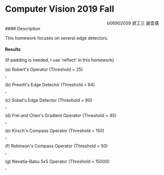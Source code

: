 # Computer Vision 2019 Fall

<div style='text-align:right'> b06902059 資工三 謝宜儒 </div>
#### Description

This homework focuses on several edge detectors.

#### Results

(If padding is needed, I use 'reflect' in this homework)

(a) Robert's Operator (Threshold = 25)

<img src="/Users/dylanhsieh/NTU/course/CV2019f/hw9/robert.bmp" style="zoom:33%;" />

(b) Prewitt's Edge Detector (Threshold = 64)

<img src="/Users/dylanhsieh/NTU/course/CV2019f/hw9/prewitt.bmp" style="zoom:33%;" />

(c) Sobel's Edge Detector (Threshold = 80)

<img src="/Users/dylanhsieh/NTU/course/CV2019f/hw9/sobel.bmp" style="zoom:33%;" />

(d) Frei and Chen's Gradient Operator (Threshold = 45)

<img src="/Users/dylanhsieh/NTU/course/CV2019f/hw9/frei_and_chen.bmp" style="zoom:33%;" />

(e) Kirsch's Compass Operator (Threshold = 150)

<img src="/Users/dylanhsieh/NTU/course/CV2019f/hw9/kirsch_compass.bmp" style="zoom:33%;" />

(f) Robinson's Compass Operator (Threshold = 50)

<img src="/Users/dylanhsieh/NTU/course/CV2019f/hw9/robinson_compass.bmp" style="zoom:33%;" />

(g) Nevatia-Babu 5x5 Operator (Threshold = 15000)

<img src="/Users/dylanhsieh/NTU/course/CV2019f/hw9/nevatia_babu.bmp" style="zoom:33%;" />